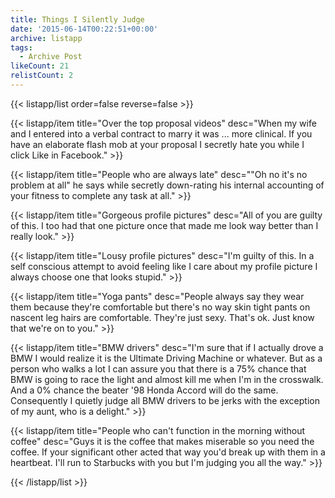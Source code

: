 ```yaml
---
title: Things I Silently Judge
date: '2015-06-14T00:22:51+00:00'
archive: listapp
tags: 
  - Archive Post
likeCount: 21
relistCount: 2
---
```



{{< listapp/list order=false reverse=false >}}

   {{< listapp/item title="Over the top proposal videos"
      desc="When my wife and I entered into a verbal contract to marry it was ... more clinical. If you have an elaborate flash mob at your proposal I secretly hate you while I click Like in Facebook." >}}

   {{< listapp/item title="People who are always late"
      desc="\"Oh no it's no problem at all\" he says while secretly down-rating his internal accounting of your fitness to complete any task at all." >}}

   {{< listapp/item title="Gorgeous profile pictures"
      desc="All of you are guilty of this. I too had that one picture once that made me look way better than I really look." >}}

   {{< listapp/item title="Lousy profile pictures"
      desc="I'm guilty of this. In a self conscious attempt to avoid feeling like I care about my profile picture I always choose one that looks stupid." >}}

   {{< listapp/item title="Yoga pants"
      desc="People always say they wear them because they're comfortable but there's no way skin tight pants on nascent leg hairs are comfortable. They're just sexy. That's ok. Just know that we're on to you." >}}

   {{< listapp/item title="BMW drivers"
      desc="I'm sure that if I actually drove a BMW I would realize it is the Ultimate Driving Machine or whatever. But as a person who walks a lot I can assure you that there is a 75% chance that BMW is going to race the light and almost kill me when I'm in the crosswalk. And a 0% chance the beater '98 Honda Accord will do the same. Consequently I quietly judge all BMW drivers to be jerks with the exception of my aunt, who is a delight." >}}

   {{< listapp/item title="People who can't function in the morning without coffee"
      desc="Guys it is the coffee that makes miserable so you need the coffee. If your significant other acted that way you'd break up with them in a heartbeat. I'll run to Starbucks with you but I'm judging you all the way." >}}

{{< /listapp/list >}}

